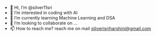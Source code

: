 - 👋 Hi, I’m @silver11sri
- 👀 I’m interested in coding with AI
- 🌱 I’m currently learning Machine Learning and DSA
- 💞️ I’m looking to collaborate on ...
- 📫 How to reach me? reach me on mail siliverisriharshini@gmail.com

<!---
silver11sri/silver11sri is a ✨ special ✨ repository because its `README.md` (this file) appears on your GitHub profile.
You can click the Preview link to take a look at your changes.
--->
